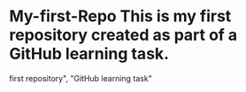 # My-first-Repo This is my first repository created as part of a GitHub learning task.
first repository", "GitHub learning task"
